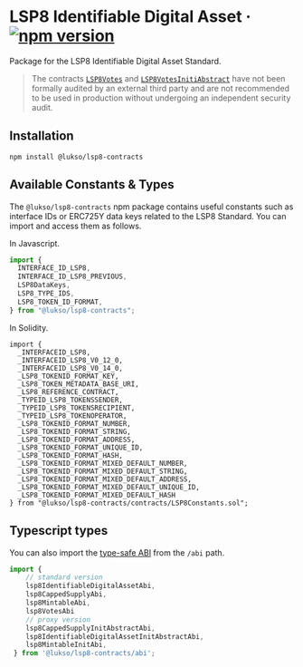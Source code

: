 # LSP8 Identifiable Digital Asset &middot; [![npm version](https://img.shields.io/npm/v/@lukso/lsp8-contracts.svg?style=flat)](https://www.npmjs.com/package/@lukso/lsp8-contracts)

Package for the LSP8 Identifiable Digital Asset Standard.

> The contracts [`LSP8Votes`](contracts/extensions/LSP8Votes.sol) and [`LSP8VotesInitiAbstract`](contracts/extensions/LSP8VotesInitAbstract.sol) have not been formally audited by an external third party and are not recommended to be used in production without undergoing an independent security audit.

## Installation

```console
npm install @lukso/lsp8-contracts
```

## Available Constants & Types

The `@lukso/lsp8-contracts` npm package contains useful constants such as interface IDs or ERC725Y data keys related to the LSP8 Standard. You can import and access them as follows.

In Javascript.

```js
import {
  INTERFACE_ID_LSP8,
  INTERFACE_ID_LSP8_PREVIOUS,
  LSP8DataKeys,
  LSP8_TYPE_IDS,
  LSP8_TOKEN_ID_FORMAT,
} from "@lukso/lsp8-contracts";
```

In Solidity.

<!-- prettier-ignore -->
```solidity
import {
  _INTERFACEID_LSP8,
  _INTERFACEID_LSP8_V0_12_0,
  _INTERFACEID_LSP8_V0_14_0,
  _LSP8_TOKENID_FORMAT_KEY,
  _LSP8_TOKEN_METADATA_BASE_URI,
  _LSP8_REFERENCE_CONTRACT,
  _TYPEID_LSP8_TOKENSSENDER,
  _TYPEID_LSP8_TOKENSRECIPIENT,
  _TYPEID_LSP8_TOKENOPERATOR,
  _LSP8_TOKENID_FORMAT_NUMBER,
  _LSP8_TOKENID_FORMAT_STRING,
  _LSP8_TOKENID_FORMAT_ADDRESS,
  _LSP8_TOKENID_FORMAT_UNIQUE_ID,
  _LSP8_TOKENID_FORMAT_HASH,
  _LSP8_TOKENID_FORMAT_MIXED_DEFAULT_NUMBER,
  _LSP8_TOKENID_FORMAT_MIXED_DEFAULT_STRING,
  _LSP8_TOKENID_FORMAT_MIXED_DEFAULT_ADDRESS,
  _LSP8_TOKENID_FORMAT_MIXED_DEFAULT_UNIQUE_ID,
  _LSP8_TOKENID_FORMAT_MIXED_DEFAULT_HASH
} from "@lukso/lsp8-contracts/contracts/LSP8Constants.sol";
```

## Typescript types

You can also import the [type-safe ABI](https://abitype.dev/) from the `/abi` path.

```ts
import {
    // standard version
    lsp8IdentifiableDigitalAssetAbi,
    lsp8CappedSupplyAbi,
    lsp8MintableAbi,
    lsp8VotesAbi
    // proxy version
    lsp8CappedSupplyInitAbstractAbi,
    lsp8IdentifiableDigitalAssetInitAbstractAbi,
    lsp8MintableInitAbi,
 } from '@lukso/lsp8-contracts/abi';
```
